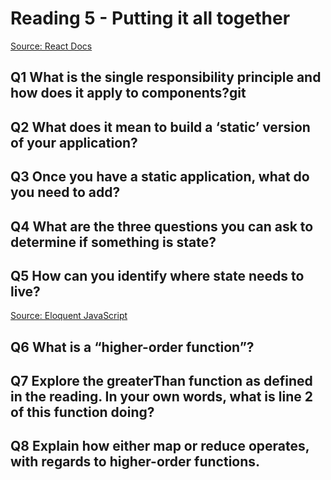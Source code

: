 # Reading 5 - Putting it all together

[Source: React Docs](https://react.dev/learn/thinking-in-react)

## Q1 What is the single responsibility principle and how does it apply to components?git 

## Q2 What does it mean to build a ‘static’ version of your application?

## Q3 Once you have a static application, what do you need to add?

## Q4 What are the three questions you can ask to determine if something is state?

## Q5 How can you identify where state needs to live?

[Source: Eloquent JavaScript](https://eloquentjavascript.net/05_higher_order.html#h_xxCc98lOBK)

## Q6 What is a “higher-order function”?

## Q7 Explore the greaterThan function as defined in the reading. In your own words, what is line 2 of this function doing?

## Q8 Explain how either map or reduce operates, with regards to higher-order functions.